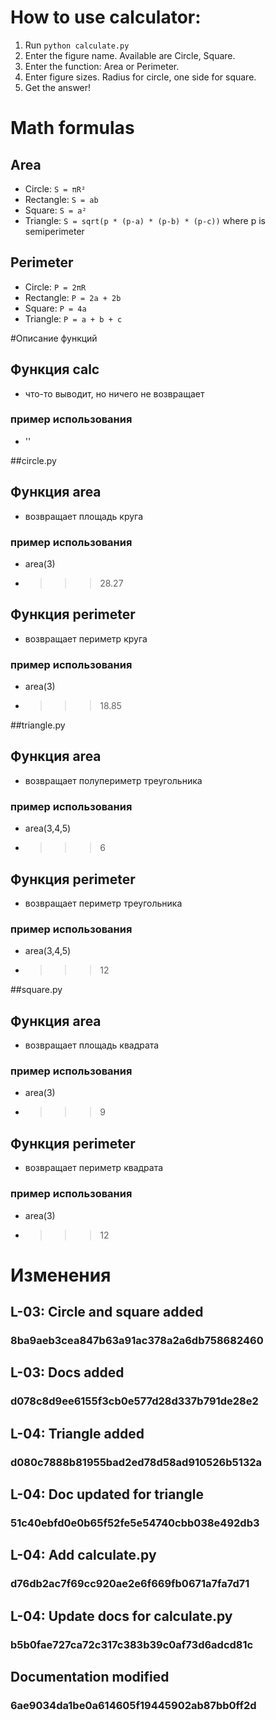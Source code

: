 
# How to use calculator:
1. Run `python calculate.py`
2. Enter the figure name. Available are Circle, Square.
3. Enter the function: Area or Perimeter.
4. Enter figure sizes. Radius for circle, one side for square.
5. Get the answer!

# Math formulas
## Area
- Circle: `S = πR²`
- Rectangle: `S = ab`
- Square: `S = a²`
- Triangle: `S = sqrt(p * (p-a) * (p-b) * (p-c))` where p is semiperimeter

## Perimeter
- Circle: `P = 2πR`
- Rectangle: `P = 2a + 2b`
- Square: `P = 4a`
- Triangle: `P = a + b + c`

#Описание функций
## Функция calc
- что-то выводит, но ничего не возвращает
### пример использования
- ''

##circle.py

## Функция area
- возвращает площадь круга
### пример использования
- area(3)
- >>> 28.27

## Функция perimeter
- возвращает периметр круга
### пример использования
- area(3)
- >>> 18.85

##triangle.py

## Функция area
- возвращает полупериметр треугольника
### пример использования
- area(3,4,5)
- >>> 6

## Функция perimeter
- возвращает периметр треугольника
### пример использования
- area(3,4,5)
- >>> 12

##square.py

## Функция area
- возвращает площадь квадрата
### пример использования
- area(3)
- >>> 9

## Функция perimeter
- возвращает периметр квадрата
### пример использования
- area(3)
- >>> 12
# Изменения
## L-03: Circle and square added
### 8ba9aeb3cea847b63a91ac378a2a6db758682460
## L-03: Docs added
### d078c8d9ee6155f3cb0e577d28d337b791de28e2
## L-04: Triangle added
### d080c7888b81955bad2ed78d58ad910526b5132a
## L-04: Doc updated for triangle
### 51c40ebfd0e0b65f52fe5e54740cbb038e492db3
## L-04: Add calculate.py
### d76db2ac7f69cc920ae2e6f669fb0671a7fa7d71
## L-04: Update docs for calculate.py
### b5b0fae727ca72c317c383b39c0af73d6adcd81c
## Documentation modified
### 6ae9034da1be0a614605f19445902ab87bb0ff2d
